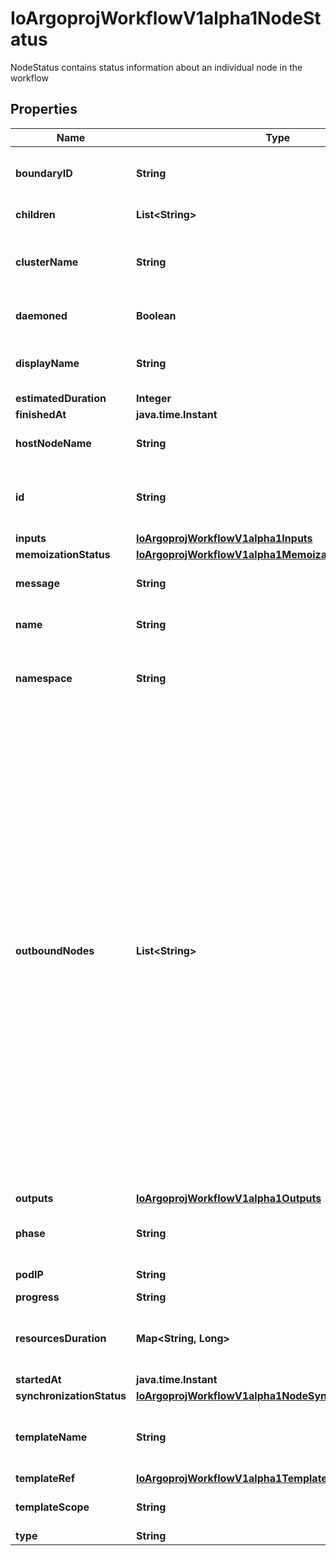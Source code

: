 

# IoArgoprojWorkflowV1alpha1NodeStatus

NodeStatus contains status information about an individual node in the workflow

## Properties

Name | Type | Description | Notes
------------ | ------------- | ------------- | -------------
**boundaryID** | **String** | BoundaryID indicates the node ID of the associated template root node in which this node belongs to |  [optional]
**children** | **List&lt;String&gt;** | Children is a list of child node IDs |  [optional]
**clusterName** | **String** | Cluster this node (pod nodes only) ran on. If empty/omitted it ran in the same cluster as the io.argoproj.workflow.v1alpha1. |  [optional]
**daemoned** | **Boolean** | Daemoned tracks whether or not this node was daemoned and need to be terminated |  [optional]
**displayName** | **String** | DisplayName is a human readable representation of the node. Unique within a template boundary |  [optional]
**estimatedDuration** | **Integer** | EstimatedDuration in seconds. |  [optional]
**finishedAt** | **java.time.Instant** |  |  [optional]
**hostNodeName** | **String** | HostNodeName name of the Kubernetes node on which the Pod is running, if applicable |  [optional]
**id** | **String** | ID is a unique identifier of a node within the worklow It is implemented as a hash of the node name, which makes the ID deterministic | 
**inputs** | [**IoArgoprojWorkflowV1alpha1Inputs**](IoArgoprojWorkflowV1alpha1Inputs.md) |  |  [optional]
**memoizationStatus** | [**IoArgoprojWorkflowV1alpha1MemoizationStatus**](IoArgoprojWorkflowV1alpha1MemoizationStatus.md) |  |  [optional]
**message** | **String** | A human readable message indicating details about why the node is in this condition. |  [optional]
**name** | **String** | Name is unique name in the node tree used to generate the node ID | 
**namespace** | **String** | Namespace this node (pod nodes only) ran on. If empty/omitted it ran in the same namespace as the io.argoproj.workflow.v1alpha1. |  [optional]
**outboundNodes** | **List&lt;String&gt;** | OutboundNodes tracks the node IDs which are considered \&quot;outbound\&quot; nodes to a template invocation. For every invocation of a template, there are nodes which we considered as \&quot;outbound\&quot;. Essentially, these are last nodes in the execution sequence to run, before the template is considered completed. These nodes are then connected as parents to a following step.  In the case of single pod steps (i.e. container, script, resource templates), this list will be nil since the pod itself is already considered the \&quot;outbound\&quot; node. In the case of DAGs, outbound nodes are the \&quot;target\&quot; tasks (tasks with no children). In the case of steps, outbound nodes are all the containers involved in the last step group. NOTE: since templates are composable, the list of outbound nodes are carried upwards when a DAG/steps template invokes another DAG/steps template. In other words, the outbound nodes of a template, will be a superset of the outbound nodes of its last children. |  [optional]
**outputs** | [**IoArgoprojWorkflowV1alpha1Outputs**](IoArgoprojWorkflowV1alpha1Outputs.md) |  |  [optional]
**phase** | **String** | Phase a simple, high-level summary of where the node is in its lifecycle. Can be used as a state machine. |  [optional]
**podIP** | **String** | PodIP captures the IP of the pod for daemoned steps |  [optional]
**progress** | **String** | Progress to completion |  [optional]
**resourcesDuration** | **Map&lt;String, Long&gt;** | ResourcesDuration is indicative, but not accurate, resource duration. This is populated when the nodes completes. |  [optional]
**startedAt** | **java.time.Instant** |  |  [optional]
**synchronizationStatus** | [**IoArgoprojWorkflowV1alpha1NodeSynchronizationStatus**](IoArgoprojWorkflowV1alpha1NodeSynchronizationStatus.md) |  |  [optional]
**templateName** | **String** | TemplateName is the template name which this node corresponds to. Not applicable to virtual nodes (e.g. Retry, StepGroup) |  [optional]
**templateRef** | [**IoArgoprojWorkflowV1alpha1TemplateRef**](IoArgoprojWorkflowV1alpha1TemplateRef.md) |  |  [optional]
**templateScope** | **String** | TemplateScope is the template scope in which the template of this node was retrieved. |  [optional]
**type** | **String** | Type indicates type of node | 



